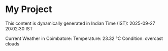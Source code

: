 # My Project

This content is dynamically generated in Indian Time (IST): 2025-09-27 20:02:30 IST


Current Weather in Coimbatore:
Temperature: 23.32 °C
Condition: overcast clouds
